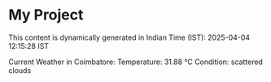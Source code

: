 # My Project

This content is dynamically generated in Indian Time (IST): 2025-04-04 12:15:28 IST


Current Weather in Coimbatore:
Temperature: 31.88 °C
Condition: scattered clouds
